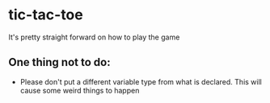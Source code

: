# tic-tac-toe
It's pretty straight forward on how to play the game

## One thing not to do:
- Please don't put a different variable type from what is declared. This will cause some weird things to happen
